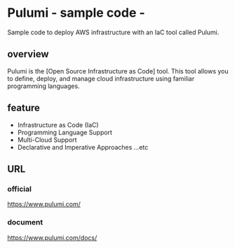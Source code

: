 # Pulumi - sample code -

Sample code to deploy AWS infrastructure with an IaC tool called Pulumi.

## overview

Pulumi is the [Open Source Infrastructure as Code] tool.
This tool allows you to define, deploy, and manage cloud infrastructure using familiar programming languages.

## feature

- Infrastructure as Code (IaC)
- Programming Language Support
- Multi-Cloud Support
- Declarative and Imperative Approaches
...etc

## URL

### official

https://www.pulumi.com/

### document

https://www.pulumi.com/docs/

